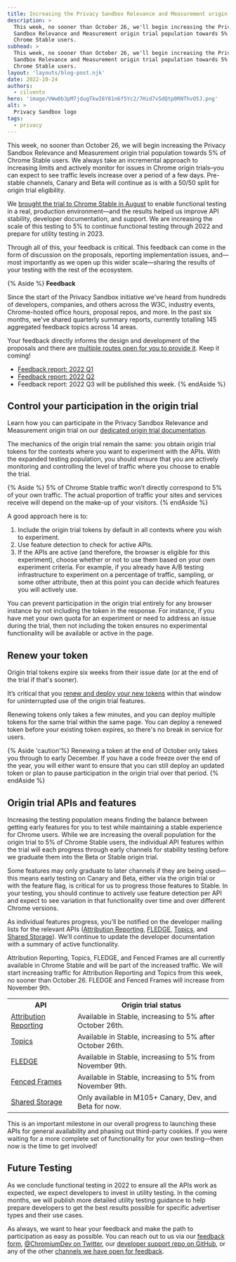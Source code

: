 ```yaml
---
title: Increasing the Privacy Sandbox Relevance and Measurement origin trial to 5%
description: >
  This week, no sooner than October 26, we'll begin increasing the Privacy
  Sandbox Relevance and Measurement origin trial population towards 5% of
  Chrome Stable users.
subhead: >
  This week, no sooner than October 26, we'll begin increasing the Privacy
  Sandbox Relevance and Measurement origin trial population towards 5% of
  Chrome Stable users.
layout: 'layouts/blog-post.njk'
date: 2022-10-24
authors:
  - cilvento
hero: 'image/VWw0b3pM7jdugTkwI6Y81n6f5Yc2/7Hid7vSdQtp0RNThvO5J.png'
alt: >
  Privacy Sandbox logo
tags:
  - privacy
---
```


This week, no sooner than October 26, we will begin increasing the Privacy
Sandbox Relevance and Measurement origin trial population towards 5% of Chrome
Stable users. We always take an incremental approach to increasing limits and
actively monitor for issues in Chrome origin trials–you can expect to see
traffic levels increase over a period of a few days. Pre-stable channels, Canary
and Beta will continue as is with a 50/50 split for origin trial eligibility.

We [brought the trial to Chrome Stable in
August](/blog/expanding-privacy-sandbox-testing/) to enable functional testing
in a real, production environment—and the results helped us improve API
stability, developer documentation, and support. We are increasing the scale of
this testing to 5% to continue functional testing through 2022 and prepare for
utility testing in 2023.

Through all of this, your feedback is critical. This feedback can come in the
form of discussion on the proposals, reporting implementation issues, and—most
importantly as we open up this wider scale—sharing the results of your testing
with the rest of the ecosystem.

{% Aside %}
**Feedback**

Since the start of the Privacy Sandbox initiative we've heard from hundreds of
developers, companies, and others across the W3C, industry events, Chrome-hosted
office hours, proposal repos, and more. In the past six months, we've shared
quarterly summary reports, currently totalling 145 aggregated feedback topics
across 14 areas.

Your feedback directly informs the design and development of the proposals and
there are [multiple routes open for you to provide
it](/docs/privacy-sandbox/feedback/). Keep it coming!

*   [Feedback report: 2022 Q1](/docs/privacy-sandbox/feedback/report-2022-q1/)
*   [Feedback report: 2022 Q2](/docs/privacy-sandbox/feedback/report-2022-q2/)
*   Feedback report: 2022 Q3 will be published this week.
{% endAside %}

## Control your participation in the origin trial

Learn how you can participate in the Privacy Sandbox Relevance and Measurement
origin trial on our [dedicated origin trial
documentation](/docs/privacy-sandbox/unified-origin-trial/).

The mechanics of the origin trial remain the same: you obtain origin trial
tokens for the contexts where you want to experiment with the APIs. With the
expanded testing population, you should ensure that you are actively monitoring
and controlling the level of traffic where you choose to enable the trial.

{% Aside %}
5% of Chrome Stable traffic won’t directly correspond to 5% of your own traffic.
The actual proportion of traffic your sites and services receive will depend on
the make-up of your visitors.
{% endAside %}

A good approach here is to:

1. Include the origin trial tokens by default in all contexts where you wish to
   experiment.
2. Use feature detection to check for active APIs.
3. If the APIs are active (and therefore, the browser is eligible for this
   experiment), choose whether or not to use them based on your own experiment
   criteria. For example, if you already have A/B testing infrastructure to
   experiment on a percentage of traffic, sampling, or some other attribute,
   then at this point you can decide which features you will actively use.

You can prevent participation in the origin trial entirely for any browser
instance by not including the token in the response. For instance, if you have
met your own quota for an experiment or need to address an issue during the
trial, then not including the token ensures no experimental functionality will
be available or active in the page. 

## Renew your token

Origin trial tokens expire six weeks from their issue date (or at the end of the
trial if that's sooner).

It’s critical that you [renew and deploy your new
tokens](/docs/web-platform/origin-trials/#renew) within that window for
uninterrupted use of the origin trial features. 

Renewing tokens only takes a few minutes, and you can deploy multiple tokens for
the same trial within the same page. You can deploy a renewed token before your
existing token expires, so there's no break in service for users.

{% Aside 'caution'%}
Renewing a token at the end of October only takes you through to early December.
If you have a code freeze over the end of the year, you will either want to
ensure that you can still deploy an updated token or plan to pause participation
in the origin trial over that period.
{% endAside %}

## Origin trial APIs and features

Increasing the testing population means finding the balance between getting
early features for you to test while maintaining a stable experience for Chrome
users. While we are increasing the overall population for the origin trial to 5%
of Chrome Stable users, the individual API features within the trial will each
progress through early channels for stability testing before we graduate them
into the Beta or Stable origin trial.

Some features may only graduate to later channels if they are being used—this
means early testing on Canary and Beta, either via the origin trial or with the
feature flag, is critical for us to progress those features to Stable. In your
testing, you should continue to actively use feature detection per API and
expect to see variation in that functionality over time and over different
Chrome versions.

As individual features progress, you’ll be notified on the developer mailing
lists for the relevant APIs ([Attribution
Reporting](https://groups.google.com/a/chromium.org/g/attribution-reporting-api-dev),
[FLEDGE](https://groups.google.com/a/chromium.org/g/fledge-api-announce),
[Topics](https://groups.google.com/a/chromium.org/g/topics-api-announce), and
[Shared
Storage](https://groups.google.com/a/chromium.org/g/shared-storage-api-announcements)).
We’ll continue to update the developer documentation with a summary of active
functionality.

Attribution Reporting, Topics, FLEDGE, and Fenced Frames are all currently
available in Chrome Stable and will be part of the increased traffic. We will
start increasing traffic for Attribution Reporting and Topics from this week, no
sooner than October 26. FLEDGE and Fenced Frames will increase from November
9th.

<table>
  <tr>
   <th>API</th>
   <th>Origin trial status</th>
  </tr>
  <tr>
   <td><a href="/docs/privacy-sandbox/attribution-reporting/">Attribution Reporting</a>
   </td>
   <td>Available in Stable, increasing to 5% after October 26th.
   </td>
  </tr>
  <tr>
   <td><a href="/docs/privacy-sandbox/topics/">Topics</a>
   </td>
   <td>Available in Stable, increasing to 5% after October 26th.
   </td>
  </tr>
  <tr>
   <td><a href="/docs/privacy-sandbox/fledge/">FLEDGE</a>
   </td>
   <td>Available in Stable, increasing to 5% from November 9th.
   </td>
  </tr>
  <tr>
   <td><a href="/docs/privacy-sandbox/fenced-frame/">Fenced Frames</a>
   </td>
   <td>Available in Stable, increasing to 5% from November 9th.
   </td>
  </tr>
  <tr>
   <td><a href="/docs/privacy-sandbox/shared-storage/">Shared Storage</a>
   </td>
   <td>Only available in M105+ Canary, Dev, and Beta for now.
   </td>
  </tr>
</table>

This is an important milestone in our overall progress to launching these APIs
for general availability and phasing out third-party cookies. If you were
waiting for a more complete set of functionality for your own testing—then now
is the time to get involved! 

## Future Testing

As we conclude functional testing in 2022 to ensure all the APIs work as
expected, we expect developers to invest in utility testing. In the coming
months, we will publish more detailed utility testing guidance to help prepare
developers to get the best results possible for specific advertiser types and
their use cases.

As always, we want to hear your feedback and make the path to participation as
easy as possible. You can reach out to us via our [feedback
form](https://goo.gle/privacy-sandbox-feedback), [@ChromiumDev on
Twitter](https://twitter.com/ChromiumDev), our [developer support repo on
GitHub](https://github.com/GoogleChromeLabs/privacy-sandbox-dev-support), or any
of the other [channels we have open for
feedback](/docs/privacy-sandbox/feedback/).

